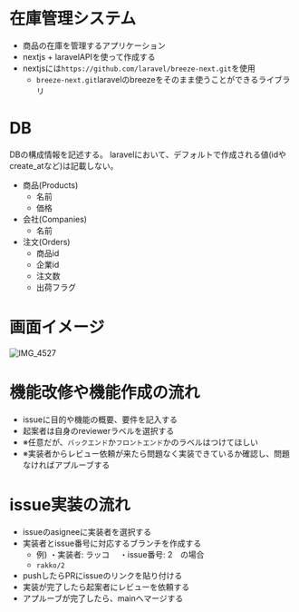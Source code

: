 # 在庫管理システム
- 商品の在庫を管理するアプリケーション
- nextjs + laravelAPIを使って作成する
- nextjsには`https://github.com/laravel/breeze-next.git`を使用
    - `breeze-next.git`laravelのbreezeをそのまま使うことができるライブラリ 

# DB
DBの構成情報を記述する。
laravelにおいて、デフォルトで作成される値(idやcreate_atなど)は記載しない。
- 商品(Products)
  - 名前
  - 価格
- 会社(Companies)
  - 名前
- 注文(Orders)
  - 商品id
  - 企業id
  - 注文数
  - 出荷フラグ
 
# 画面イメージ
![IMG_4527](https://github.com/user-attachments/assets/a8f676c7-4611-43b8-84a3-d809da9886dc)

# 機能改修や機能作成の流れ
- issueに目的や機能の概要、要件を記入する
- 起案者は自身のreviewerラベルを選択する
- ※任意だが、`バックエンド`か`フロントエンド`かのラベルはつけてほしい
- ※実装者からレビュー依頼が来たら問題なく実装できているか確認し、問題なければアプルーブする

# issue実装の流れ
- issueのasigneeに実装者を選択する
- 実装者とissue番号に対応するブランチを作成する
    - 例) ・実装者: ラッコ　 ・issue番号: 2　の場合
    - `rakko/2`
- pushしたらPRにissueのリンクを貼り付ける
- 実装が完了したら起案者にレビューを依頼する
- アプルーブが完了したら、mainへマージする
